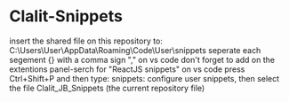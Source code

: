 # Clalit-Snippets
insert the shared file on this repository to: C:\Users\User\AppData\Roaming\Code\User\snippets
seperate each segement {} with a comma sign "," 
on vs code don't forget to add on the extentions panel-serch for "ReactJS snippets"
on vs code press Ctrl+Shift+P and then type: snippets: configure user snippets, then select the file Clalit_JB_Snippets (the current repository file) 


